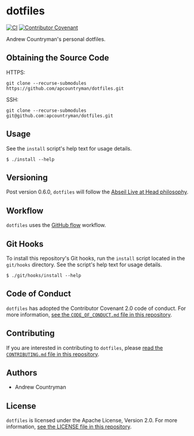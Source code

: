 # dotfiles
[![CI](https://github.com/apcountryman/dotfiles/actions/workflows/ci.yml/badge.svg)](https://github.com/apcountryman/dotfiles/actions/workflows/ci.yml)
[![Contributor Covenant](https://img.shields.io/badge/Contributor%20Covenant-2.0-4baaaa.svg)](CODE_OF_CONDUCT.md)

Andrew Countryman's personal dotfiles.

## Obtaining the Source Code
HTTPS:
```shell
git clone --recurse-submodules https://github.com/apcountryman/dotfiles.git
```
SSH:
```shell
git clone --recurse-submodules git@github.com:apcountryman/dotfiles.git
```

## Usage
See the `install` script's help text for usage details.
```
$ ./install --help
```

## Versioning
Post version 0.6.0, `dotfiles` will follow the [Abseil Live at Head
philosophy](https://abseil.io/about/philosophy).

## Workflow
`dotfiles` uses the [GitHub flow](https://guides.github.com/introduction/flow/) workflow.

## Git Hooks
To install this repository's Git hooks, run the `install` script located in the
`git/hooks` directory.
See the script's help text for usage details.
```
$ ./git/hooks/install --help
```

## Code of Conduct
`dotfiles` has adopted the Contributor Covenant 2.0 code of conduct.
For more information, [see the `CODE_OF_CONDUCT.md` file in this
repository](CODE_OF_CONDUCT.md).

## Contributing
If you are interested in contributing to `dotfiles`, please [read the `CONTRIBUTING.md`
file in this repository](CONTRIBUTING.md).

## Authors
- Andrew Countryman

## License
`dotfiles` is licensed under the Apache License, Version 2.0.
For more information, [see the LICENSE file in this repository](LICENSE).
